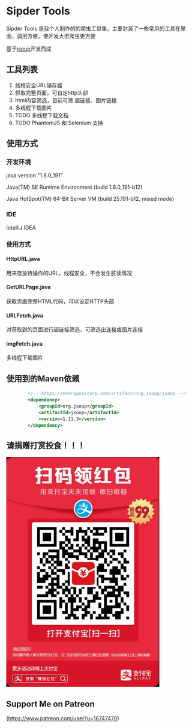 # Sipder Tools

Sipder Tools 是我个人制作的的爬虫工具集，主要封装了一些常用的工具在里面，调用方便，使开发大型爬虫更方便

基于[jsoup](https://mvnrepository.com/artifact/org.jsoup/jsoup/1.11.3)开发而成

## 工具列表
1. 线程安全URL储存器
2. 抓取完整页面，可自定http头部
3. html内容筛选，目前可筛 超链接、图片链接
4. 多线程下载图片
5. TODO 多线程下载文档
6. TODO PhantomJS 和 Selenium 支持

## 使用方式

### 开发环境
java version "1.8.0_191"

Java(TM) SE Runtime Environment (build 1.8.0_191-b12)

Java HotSpot(TM) 64-Bit Server VM (build 25.191-b12, mixed mode)

### IDE
IntelliJ IDEA

### 使用方式

#### HttpURL.java
用来存放待操作的URL，线程安全，不会发生脏读情况

#### GetURLPage.java
获取页面完整HTML代码，可以设定HTTP头部

#### URLFetch.java
对获取到的页面进行超链接筛选，可筛选出连接或图片连接

#### imgFetch.java
多线程下载图片

## 使用到的Maven依赖
```xml
        <!-- https://mvnrepository.com/artifact/org.jsoup/jsoup -->
        <dependency>
            <groupId>org.jsoup</groupId>
            <artifactId>jsoup</artifactId>
            <version>1.11.3</version>
        </dependency>
```
## 请捐赠打赏投食！！！
![图片加载失败](https://github.com/50Death/CipheredSocketChat/blob/master/Pictures/%E6%94%AF%E4%BB%98%E5%AE%9D%E7%BA%A2%E5%8C%85.jpg)

## Support Me on Patreon
(https://www.patreon.com/user?u=16747470)